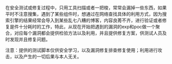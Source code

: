 ​	

​	在安全测试或修复过程中，只用工具扫描或者一把梭，常常会漏掉一些东西，如果平时不注意搜集，遇到了某些组件时，想通过在网络查找具体的利用方式，因为搜索引擎的结果经常会导入到某些乱七八糟的博客，内容良莠不齐，进行验证或者修复是件十分耗时的工作，特此，从现在开始把遇到的漏洞的exp和poc做一个聚合，对应每个漏洞都会提供检验方法以及利用，并且提供修复方案，供测试人员及时发现并且修复问题。

注意：提供的测试脚本仅供安全学习，以及漏洞修复排查修复使用；利用进行攻击，以及产生的一切后果与本人无关。